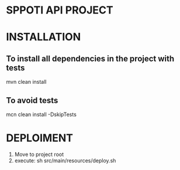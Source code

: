 # SPPOTI API PROJECT

# INSTALLATION

## To install all dependencies in the project with tests

mvn clean install

## To avoid tests

mcn clean install -DskipTests

# DEPLOIMENT

1. Move to project root
2. execute: sh src/main/resources/deploy.sh <version>
